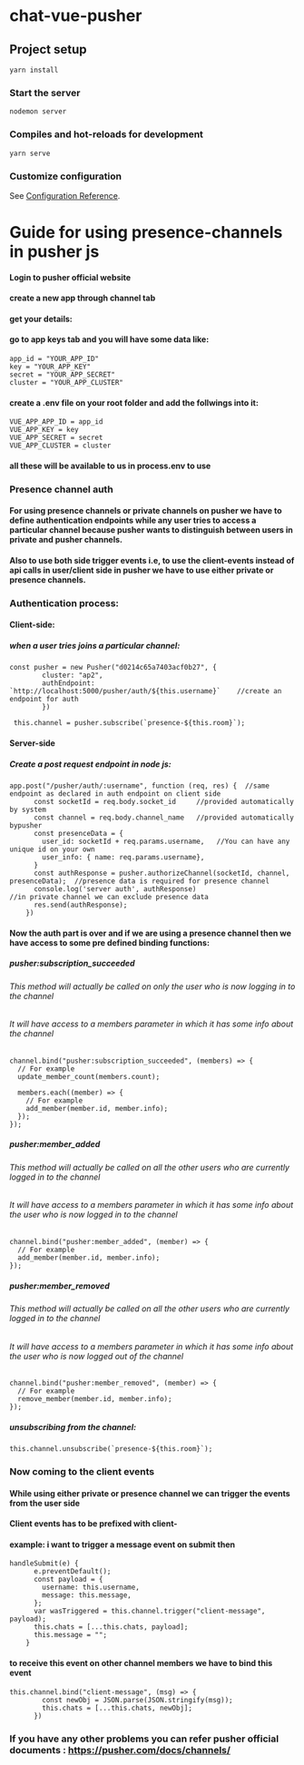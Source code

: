 # chat-vue-pusher

## Project setup
```
yarn install
```

### Start the server
```
nodemon server
```

### Compiles and hot-reloads for development
```
yarn serve
```


### Customize configuration
See [Configuration Reference](https://cli.vuejs.org/config/).


# Guide for using presence-channels in pusher js

#### Login to pusher official website
#### create a new app through channel tab
#### get your details:
#### go to app keys tab and you will have some data like:
```
app_id = "YOUR_APP_ID"
key = "YOUR_APP_KEY"
secret = "YOUR_APP_SECRET"
cluster = "YOUR_APP_CLUSTER"
```
#### create a .env file on your root folder and add the follwings into it:
````
VUE_APP_APP_ID = app_id
VUE_APP_KEY = key
VUE_APP_SECRET = secret
VUE_APP_CLUSTER = cluster
````
#### all these will be available to us in process.env to use

### Presence channel auth
#### For using presence channels or private channels on pusher we have to define authentication endpoints while any user tries to access a particular channel because pusher wants to distinguish between users in private and pusher channels.
#### Also to use both side trigger events i.e, to use the client-events instead of api calls in user/client side in pusher we have to use either private or presence channels.


### Authentication process:
#### Client-side:
##### when a user tries joins a particular channel:
````
const pusher = new Pusher("d0214c65a7403acf0b27", {
        cluster: "ap2",
        authEndpoint: `http://localhost:5000/pusher/auth/${this.username}`    //create an endpoint for auth 
        })
        
 this.channel = pusher.subscribe(`presence-${this.room}`);
````

#### Server-side
##### Create a post request endpoint in node js:
````
app.post("/pusher/auth/:username", function (req, res) {  //same endpoint as declared in auth endpoint on client side
      const socketId = req.body.socket_id     //provided automatically by system
      const channel = req.body.channel_name   //provided automatically bypusher
      const presenceData = {
        user_id: socketId + req.params.username,   //You can have any unique id on your own
        user_info: { name: req.params.username},
      }
      const authResponse = pusher.authorizeChannel(socketId, channel, presenceData);  //presence data is required for presence channel 
      console.log('server auth', authResponse)                                        //in private channel we can exclude presence data
      res.send(authResponse);
    })
````

#### Now the auth part is over and if we are using a presence channel then we have access to some pre defined binding functions:
##### pusher:subscription_succeeded
###### This method will actually be called on only the user who is now logging in to the channel
###### It will have access to a members parameter in which it has some info about the channel
````
channel.bind("pusher:subscription_succeeded", (members) => {
  // For example
  update_member_count(members.count);

  members.each((member) => {
    // For example
    add_member(member.id, member.info);
  });
});
````

##### pusher:member_added
###### This method will actually be called on all the other users who are currently logged in to the channel
###### It will have access to a members parameter in which it has some info about the user who is now logged in to the channel
````
channel.bind("pusher:member_added", (member) => {
  // For example
  add_member(member.id, member.info);
});
````

##### pusher:member_removed
###### This method will actually be called on all the other users who are currently logged in to the channel
###### It will have access to a members parameter in which it has some info about the user who is now logged out of the channel
````
channel.bind("pusher:member_removed", (member) => {
  // For example
  remove_member(member.id, member.info);
});
````

##### unsubscribing from the channel:
````
this.channel.unsubscribe(`presence-${this.room}`);
````

### Now coming to the client events
#### While using either private or presence channel we can trigger the events from the user side
#### Client events has to be prefixed with client-
#### example: i want to trigger a message event on submit then
````
handleSubmit(e) {
      e.preventDefault();
      const payload = {
        username: this.username,
        message: this.message,
      };
      var wasTriggered = this.channel.trigger("client-message", payload);
      this.chats = [...this.chats, payload];
      this.message = "";
    }
````

#### to receive this event on other channel members we have to bind this event
````
this.channel.bind("client-message", (msg) => {
        const newObj = JSON.parse(JSON.stringify(msg));
        this.chats = [...this.chats, newObj];
      })
````

### If you have any other problems you can refer pusher official documents : https://pusher.com/docs/channels/

